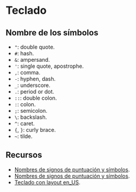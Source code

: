 # Teclado

## Nombre de los símbolos

- `"`: double quote.
- `#`: hash.
- `&`: ampersand.
- `'`: single quote, apostrophe.
- `,`: comma.
- `-`: hyphen, dash.
- `_`: underscore.
- `.`: period or dot.
- `::`: double colon.
- `:`: colon.
- `;`: semicolon.
- `\`: backslash.
- `^`: caret.
- `{`, `}`: curly brace.
- `~`: tilde.

## Recursos

- [Nombres de signos de puntuación y símbolos](https://i.pinimg.com/originals/4b/39/2c/4b392c48f28a350e515da5e584254dd2.png).
- [Nombres de signos de puntuación y símbolos](https://duckduckgo.com/?t=ffab&q=keyboard+symbols+name&atb=v193-1&iax=images&ia=images&iai=http%3A%2F%2F4.bp.blogspot.com%2F-nCTzw5lZjOI%2FU4ThdQqtFzI%2FAAAAAAAAAco%2FpEC9YTbs0VQ%2Fs1600%2F1947841_692571470785747_442767818_n.jpg).
- [Teclado con layout en_US](https://duckduckgo.com/?q=en_US+keyboard+layout&t=newext&atb=v287-1&iar=images&iax=images&ia=images&iai=http%3A%2F%2Fsupport.apple.com%2Flibrary%2Fcontent%2Fdam%2Fedam%2Fapplecare%2Fimages%2Fen_US%2Fkeyboards%2Fenglish_notebook.png).
